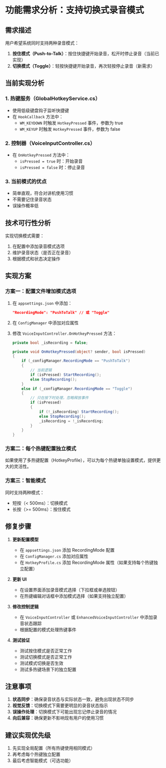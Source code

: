 # 功能需求分析：支持切换式录音模式

## 需求描述
用户希望系统同时支持两种录音模式：
1. **按住模式（Push-to-Talk）**：按住快捷键开始录音，松开时停止录音（当前已实现）
2. **切换模式（Toggle）**：轻按快捷键开始录音，再次轻按停止录音（新需求）

## 当前实现分析

### 1. 热键服务（GlobalHotkeyService.cs）
- 使用低级键盘钩子监听快捷键
- 在 `HookCallback` 方法中：
  - `WM_KEYDOWN` 时触发 `HotkeyPressed` 事件，参数为 true
  - `WM_KEYUP` 时触发 `HotkeyPressed` 事件，参数为 false

### 2. 控制器（VoiceInputController.cs）
- 在 `OnHotkeyPressed` 方法中：
  - `isPressed = true` 时：开始录音
  - `isPressed = false` 时：停止录音

### 3. 当前模式的优点
- 简单直观，符合对讲机使用习惯
- 不需要记住录音状态
- 误操作概率低

## 技术可行性分析

实现切换模式需要：
1. 在配置中添加录音模式选项
2. 维护录音状态（是否正在录音）
3. 根据模式和状态决定操作

## 实现方案

### 方案一：配置文件增加模式选项
1. 在 `appsettings.json` 中添加：
   ```json
   "RecordingMode": "PushToTalk" // 或 "Toggle"
   ```

2. 在 `ConfigManager` 中添加对应属性

3. 修改 `VoiceInputController.OnHotkeyPressed` 方法：
   ```csharp
   private bool _isRecording = false;
   
   private void OnHotkeyPressed(object? sender, bool isPressed)
   {
       if (_configManager.RecordingMode == "PushToTalk")
       {
           // 当前逻辑
           if (isPressed) StartRecording();
           else StopRecording();
       }
       else if (_configManager.RecordingMode == "Toggle")
       {
           // 只在按下时处理，忽略释放事件
           if (isPressed)
           {
               if (!_isRecording) StartRecording();
               else StopRecording();
               _isRecording = !_isRecording;
           }
       }
   }
   ```

### 方案二：每个热键配置独立模式
如果使用了多热键配置（HotkeyProfile），可以为每个热键单独设置模式，提供更大的灵活性。

### 方案三：智能模式
同时支持两种模式：
- 短按（< 500ms）：切换模式
- 长按（>= 500ms）：按住模式

## 修复步骤

1. **更新配置模型**
   - 在 `appsettings.json` 添加 RecordingMode 配置
   - 在 `ConfigManager.cs` 添加对应属性
   - 在 `HotkeyProfile.cs` 添加 RecordingMode 属性（如果支持每个热键独立配置）

2. **更新 UI**
   - 在设置界面添加录音模式选择（下拉框或单选按钮）
   - 在热键编辑对话框中添加模式选择（如果支持独立配置）

3. **修改控制逻辑**
   - 在 `VoiceInputController` 或 `EnhancedVoiceInputController` 中添加录音状态跟踪
   - 根据配置的模式处理热键事件

4. **测试验证**
   - 测试按住模式是否正常工作
   - 测试切换模式是否正常工作
   - 测试模式切换是否生效
   - 测试多热键场景下的独立配置

## 注意事项

1. **状态同步**：确保录音状态与实际状态一致，避免出现状态不同步
2. **视觉反馈**：切换模式下需要更明显的录音状态指示
3. **误操作处理**：切换模式下可能出现忘记停止录音的情况
4. **向后兼容**：确保更新不影响现有用户的使用习惯

## 建议实现优先级

1. 先实现全局配置（所有热键使用相同模式）
2. 再考虑每个热键独立配置
3. 最后考虑智能模式（可选功能）